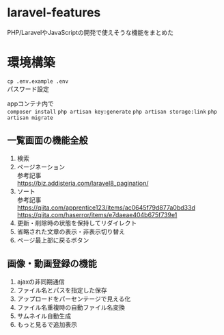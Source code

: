 # laravel-features
PHP/LaravelやJavaScriptの開発で使えそうな機能をまとめた

# 環境構築
`cp .env.example .env`<br>
パスワード設定<br>

appコンテナ内で<br>
`composer install`
`php artisan key:generate`
`php artisan storage:link`
`php artisan migrate`


## 一覧画面の機能全般
1. 検索
2. ページネーション<br>
    参考記事<br>
    https://biz.addisteria.com/laravel8_pagination/
3. ソート<br>
    参考記事<br>
    https://qiita.com/apprentice123/items/ac0645f79d877a0bd33d<br>
    https://qiita.com/haserror/items/e7daeae404b675f739e1
4. 更新・削除時の状態を保持してリダイレクト<br>
5. 省略された文章の表示・非表示切り替え<br>
6. ページ最上部に戻るボタン<br>


## 画像・動画登録の機能
1. ajaxの非同期通信
2. ファイル名とパスを指定した保存
3. アップロードをパーセンテージで見える化
4. ファイル名重複時の自動ファイル名変換
5. サムネイル自動生成
6. もっと見るで追加表示

